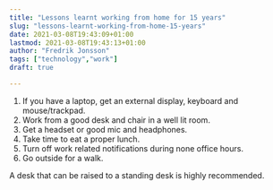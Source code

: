```yaml
---
title: "Lessons learnt working from home for 15 years"
slug: "lessons-learnt-working-from-home-15-years"
date: 2021-03-08T19:43:09+01:00
lastmod: 2021-03-08T19:43:13+01:00
author: "Fredrik Jonsson"
tags: ["technology","work"]
draft: true

---
```


1. If you have a laptop, get an external display, keyboard and mouse/trackpad.
2. Work from a good desk and chair in a well lit room.
3. Get a headset or good mic and headphones.
4. Take time to eat a proper lunch.
5. Turn off work related notifications during none office hours.
6. Go outside for a walk.




 A desk that can be raised to a standing desk is highly recommended.